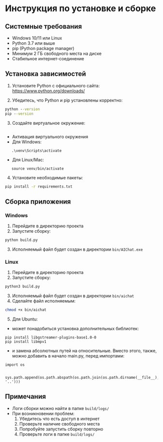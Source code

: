 # Инструкция по установке и сборке

## Системные требования

- Windows 10/11 или Linux
- Python 3.7 или выше
- pip (Python package manager)
- Минимум 2 ГБ свободного места на диске
- Стабильное интернет-соединение

## Установка зависимостей

1. Установите Python с официального сайта:
   https://www.python.org/downloads/

2. Убедитесь, что Python и pip установлены корректно:
```cmd
python --version
pip --version
```

3. Создайте виртуальное окружение:
```python -m venv venv
```
   - Активация виртуального окружения
   - Для Windows:
```
   .\venv\Scripts\activate
```
   - Для Linux/Mac:
```
   source venv/bin/activate
```

4. Установите необходимые пакеты:
```cmd
pip install -r requirements.txt
```

## Сборка приложения

### Windows

1. Перейдите в директорию проекта
2. Запустите сборку:
```cmd
python build.py
```
3. Исполняемый файл будет создан в директории `bin/AIChat.exe`

### Linux

1. Перейдите в директорию проекта
2. Запустите сборку:
```bash
python3 build.py
```
3. Исполняемый файл будет создан в директории `bin/aichat`
4. Сделайте файл исполняемым:
```bash
chmod +x bin/aichat
```
5. Для Ubuntu: 
 - может понадобиться установка дополнительных библиотек:
```pip install libgtk-3-0
pip install libgstreamer-plugins-base1.0-0
pip install libmpv1
```
 - и замена абсолютных путей на относительные. Вместо этого, также, можно добавить в начало main.py, перед импортами:
```import sys
import os


sys.path.append(os.path.abspath(os.path.join(os.path.dirname(__file__), '..')))
```

## Примечания

- Логи сборки можно найти в папке `build/logs/`
- При возникновении проблем:
  1. Убедитесь что есть доступ в интернет
  2. Проверьте наличие свободного места
  3. Попробуйте запустить сборку повторно
  4. Проверьте логи в папке `build/logs/`
